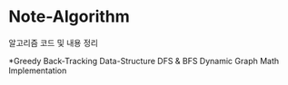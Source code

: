 # Note-Algorithm
알고리즘 코드 및 내용 정리

  *Greedy
Back-Tracking
Data-Structure
DFS & BFS
Dynamic
Graph
Math
Implementation
